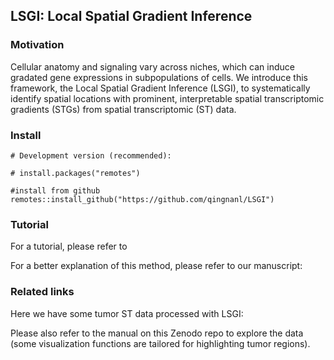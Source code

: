## LSGI: Local Spatial Gradient Inference

### Motivation
Cellular anatomy and signaling vary across niches, which can induce gradated gene expressions in subpopulations of cells. We introduce this framework, the Local Spatial Gradient Inference  (LSGI), to systematically identify spatial locations with prominent, interpretable spatial transcriptomic gradients (STGs) from spatial transcriptomic (ST) data.

### Install

```
# Development version (recommended):

# install.packages("remotes")

#install from github
remotes::install_github("https://github.com/qingnanl/LSGI")
```

### Tutorial

For a tutorial, please refer to 

For a better explanation of this method, please refer to our manuscript: 

### Related links

Here we have some tumor ST data processed with LSGI: 

Please also refer to the manual on this Zenodo repo to explore the data (some visualization functions are tailored for highlighting tumor regions).
